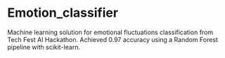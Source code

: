 # Emotion_classifier
Machine learning solution for emotional fluctuations classification from Tech Fest AI Hackathon. Achieved 0.97 accuracy using a Random Forest pipeline with scikit-learn.
